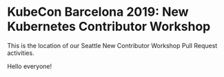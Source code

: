 # KubeCon Barcelona 2019: New Kubernetes Contributor Workshop

This is the location of our Seattle New Contributor Workshop Pull Request activities.

Hello everyone!

